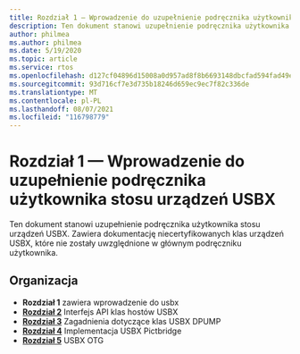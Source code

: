 ```yaml
---
title: Rozdział 1 — Wprowadzenie do uzupełnienie podręcznika użytkownika stosu urządzeń USBX
description: Ten dokument stanowi uzupełnienie podręcznika użytkownika stosu urządzeń USBX. Zawiera dokumentację niecertyfikowanych klas urządzeń USBX, które nie zostały uwzględnione w głównym podręczniku użytkownika.
author: philmea
ms.author: philmea
ms.date: 5/19/2020
ms.topic: article
ms.service: rtos
ms.openlocfilehash: d127cf04896d15008a0d957ad8f8b6693148dbcfad594fad49ebfb489350aa2b
ms.sourcegitcommit: 93d716cf7e3d735b18246d659ec9ec7f82c336de
ms.translationtype: MT
ms.contentlocale: pl-PL
ms.lasthandoff: 08/07/2021
ms.locfileid: "116798779"
---
```

# <a name="chapter-1---introduction-to-the-usbx-device-stack-user-guide-supplement"></a>Rozdział 1 — Wprowadzenie do uzupełnienie podręcznika użytkownika stosu urządzeń USBX

Ten dokument stanowi uzupełnienie podręcznika użytkownika stosu urządzeń USBX. Zawiera dokumentację niecertyfikowanych klas urządzeń USBX, które nie zostały uwzględnione w głównym podręczniku użytkownika.

## <a name="organization"></a>Organizacja

- **Rozdział 1** zawiera wprowadzenie do usbx
- [**Rozdział 2**](usbx-device-stack-supplemental-2.md) Interfejs API klas hostów USBX
- [**Rozdział 3**](usbx-device-stack-supplemental-3.md) Zagadnienia dotyczące klas USBX DPUMP
- [**Rozdział 4**](usbx-device-stack-supplemental-4.md) Implementacja USBX Pictbridge
- [**Rozdział 5**](usbx-device-stack-supplemental-5.md) USBX OTG

